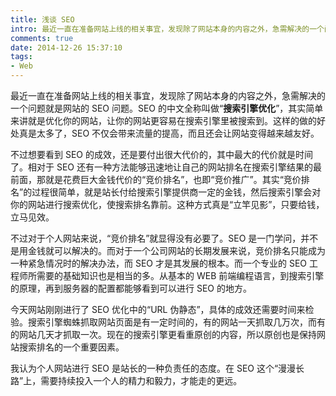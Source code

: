 ```yaml
---
title: 浅谈 SEO
intro: 最近一直在准备网站上线的相关事宜，发现除了网站本身的内容之外，急需解决的一个问题就是网站的 SEO 问题。SEO 的中文全称叫做“搜索引擎优化”，其实简单来讲就是优化你的网站，让你的网站更容易在搜索引擎里被搜索到。这样的做的好处真是太多了，SEO 不仅会带来流量的提高，而且还会让网站变得越来越友好。
comments: true
date: 2014-12-26 15:37:10
tags:
- Web
---
```


最近一直在准备网站上线的相关事宜，发现除了网站本身的内容之外，急需解决的一个问题就是网站的 SEO 问题。SEO 的中文全称叫做“**搜索引擎优化**”，其实简单来讲就是优化你的网站，让你的网站更容易在搜索引擎里被搜索到。这样的做的好处真是太多了，SEO 不仅会带来流量的提高，而且还会让网站变得越来越友好。

不过想要看到 SEO 的成效，还是要付出很大代价的，其中最大的代价就是时间了。相对于 SEO 还有一种方法能够迅速地让自己的网站排名在搜索引擎结果的最前面，那就是花费巨大金钱代价的“竞价排名”，也即“竞价推广”。其实“竞价排名”的过程很简单，就是站长付给搜索引擎提供商一定的金钱，然后搜索引擎会对你的网站进行搜索优化，使搜索排名靠前。这种方式真是“立竿见影”，只要给钱，立马见效。

不过对于个人网站来说，“竞价排名”就显得没有必要了。SEO 是一门学问，并不是用金钱就可以解决的。而对于一个公司网站的长期发展来说，竞价排名只能成为一种紧急情况时的解决办法，而 SEO 才是其发展的根本。而一个专业的 SEO 工程师所需要的基础知识也是相当的多。从基本的 WEB 前端编程语言，到搜索引擎的原理，再到服务器的配置都能够看到可以进行 SEO 的地方。

今天网站刚刚进行了 SEO 优化中的“URL 伪静态”，具体的成效还需要时间来检验。搜索引擎蜘蛛抓取网站页面是有一定时间的，有的网站一天抓取几万次，而有的网站几天才抓取一次。现在的搜索引擎更看重原创的内容，所以原创也是保持网站搜索排名的一个重要因素。

我认为个人网站进行 SEO 是站长的一种负责任的态度。在 SEO 这个“漫漫长路”上，需要持续投入一个人的精力和毅力，才能走的更远。
